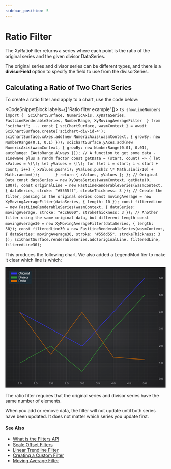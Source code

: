 ```yaml
---
sidebar_position: 5
---
```


# Ratio Filter

The XyRatioFilter returns a series where each point is the ratio of the original series and the given divisor DataSeries.

The original series and divisor series can be different types, and there is a **divisorField** option to specify the field to use from the divisorSeries.

Calculating a Ratio of Two Chart Series
---------------------------------------

To create a ratio filter and apply to a chart, use the code below:

<CodeSnippetBlock labels={["Ratio filter example"]}>
    ```ts showLineNumbers
    import { 
        SciChartSurface,
        NumericAxis,
        XyDataSeries,
        FastLineRenderableSeries,
        NumberRange,
        XyMovingAverageFilter 
    } from "scichart";
    ...
    const { sciChartSurface, wasmContext } = await SciChartSurface.create('scichart-div-id-4');
    sciChartSurface.xAxes.add(new NumericAxis(wasmContext, { growBy: new NumberRange(0.1, 0.1) }));
    sciChartSurface.yAxes.add(new NumericAxis(wasmContext, { growBy: new NumberRange(0.01, 0.01), autoRange: EAutoRange.Always }));
    // A function to get some data - sinewave plus a randm factor
    const getData = (start, count) => {
        let xValues = \[\];
        let yValues = \[\];
        for (let i = start; i < start + count; i++) {
            xValues.push(i);
            yValues.push(2 \* Math.sin(i/10) + Math.random());      
        }
        return { xValues, yValues };
    };
    // Original Data
    const dataSeries = new XyDataSeries(wasmContext, getData(0, 100));
    const originalLine = new FastLineRenderableSeries(wasmContext, { dataSeries, stroke: "#5555ff", strokeThickness: 3 });
    // Create the filter, passing in the original series
    const movingAverage = new XyMovingAverageFilter(dataSeries, { length: 10 });
    const filteredLine = new FastLineRenderableSeries(wasmContext, { dataSeries: movingAverage, stroke: "#cc6600", strokeThickness: 3 });
    // Another filter using the same original data, but different length
    const movingAverage30 = new XyMovingAverageFilter(dataSeries, { length: 30});
    const filteredLine30 = new FastLineRenderableSeries(wasmContext, { dataSeries: movingAverage30, stroke: "#55dd55", strokeThickness: 3 });
    sciChartSurface.renderableSeries.add(originalLine, filteredLine, filteredLine30);
    ```

</CodeSnippetBlock>

This produces the following chart. We also added a LegendModifier to make it clear which line is which:

![](img/1.png)

The ratio filter requires that the original series and divisor series have the same number of elements.

When you add or remove data, the filter will not update until both series have been updated. It does not matter which series you update first.

#### See Also

* [What is the Filters API](/2d-charts/chart-types/data-filters-api/data-filters-api-overview)
* [Scale Offset Filters](/2d-charts/chart-types/data-filters-api/scale-offset-filters)
* [Linear Trendline Filter](/2d-charts/chart-types/data-filters-api/linear-trendline-filter)
* [Creating a Custom Filter](/2d-charts/chart-types/data-filters-api/custom-filter)
* [Moving Average Filter](/2d-charts/chart-types/data-filters-api/moving-average-filter)
